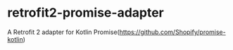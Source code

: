 # retrofit2-promise-adapter
A Retrofit 2 adapter for Kotlin Promise(https://github.com/Shopify/promise-kotlin)
